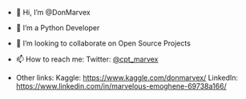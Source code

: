 - 👋 Hi, I’m @DonMarvex
- 👀 I’m a Python Developer
- 💞️ I’m looking to collaborate on Open Source Projects
- 📫 How to reach me: Twitter: [@cpt_marvex](https://twitter.com/cpt_marvex)

- Other links:
Kaggle: https://www.kaggle.com/donmarvex/
LinkedIn: https://www.linkedin.com/in/marvelous-emoghene-69738a166/
<!---
DonMarvex/DonMarvex is a ✨ special ✨ repository because its `README.md` (this file) appears on your GitHub profile.
You can click the Preview link to take a look at your changes.
--->
